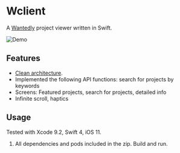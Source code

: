# Wclient

A [Wantedly](https://www.wantedly.com) project viewer written in Swift.

![Demo](https://user-images.githubusercontent.com/3298414/33610882-f6ce2f24-da0f-11e7-9b93-ece869ac2ec2.gif)


## Features

* [Clean architecture](https://8thlight.com/blog/uncle-bob/2012/08/13/the-clean-architecture.html).
* Implemented the following API functions: search for projects by keywords
* Screens: Featured projects, search for projects, detailed info
* Infinite scroll, haptics

## Usage

Tested with Xcode 9.2, Swift 4, iOS 11.

1. All dependencies and pods included in the zip. Build and run.
